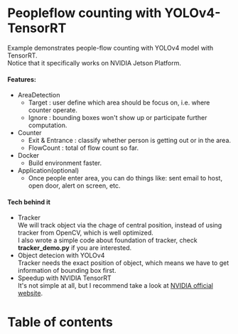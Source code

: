 # Peopleflow counting with YOLOv4-TensorRT

Example demonstrates people-flow counting with YOLOv4 model with TensorRT.<br>
Notice that it specifically works on NVIDIA Jetson Platform.

#### Features:
- AreaDetection
    - Target    : user define which area should be focus on, i.e. where counter operate.
    - Ignore    : bounding boxes won't show up or participate further computation.
- Counter
    - Exit & Entrance : classify whether person is getting out or in the area.
    - FlowCount       : total of flow count so far.
- Docker
    - Build environment faster.  
- Application(optional)
    - Once people enter area, you can do things like: sent email to host, open door, alert on screen, etc.
#### Tech behind it
- Tracker<br>
    We will track object via the chage of central position, instead of using tracker from OpenCV, which is well optimized.<br>
    I also wrote a simple code about foundation of tracker, check **tracker_demo.py** if you are interested.
- Object detecion with YOLOv4<br>
    Tracker needs the exact position of object, which means we have to get information of bounding box first.
- Speedup with NVIDIA TensorRT<br>
    It's not simple at all, but I recommend take a look at [NVIDIA official website](https://developer.nvidia.com/tensorrt).

# Table of contents

